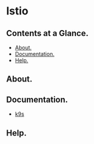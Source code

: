 # Istio





## Contents at a Glance.
* [About.](#about)
* [Documentation.](#documentation)
* [Help.](#help)





## About.





## Documentation.
* [k9s](https://github.com/derailed/k9s)





## Help.



